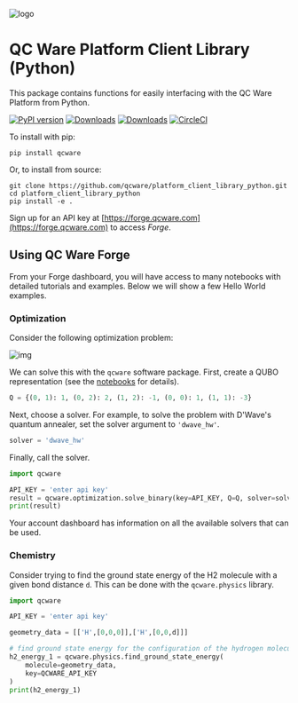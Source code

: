 
![logo](http://qcwareco.wpengine.com/wp-content/uploads/2019/08/qc-ware-logo-11.png)

# QC Ware Platform Client Library (Python)

This package contains functions for easily interfacing with the QC Ware
Platform from Python.

[![PyPI version](https://badge.fury.io/py/qcware.svg)](https://badge.fury.io/py/qcware) [![Downloads](https://pepy.tech/badge/qcware)](https://pepy.tech/project/qcware) [![Downloads](https://pepy.tech/badge/qcware/month)](https://pepy.tech/project/qcware/month) [![CircleCI](https://circleci.com/gh/qcware/platform_client_library_python.svg?style=svg)](https://circleci.com/gh/qcware/platform_client_library_python)

To install with pip:
```shell
pip install qcware
```
Or, to install from source:
```shell
git clone https://github.com/qcware/platform_client_library_python.git
cd platform_client_library_python
pip install -e .
```

Sign up for an API key at [https://forge.qcware.com](https://forge.qcware.com) to access *Forge*. 

## Using QC Ware Forge
From your Forge dashboard, you will have access to many notebooks with detailed tutorials and examples. Below we will show a few Hello World examples.

### Optimization
Consider the following optimization problem: 

![img](https://latex.codecogs.com/png.latex?$$x^*&space;=&space;\min_{x\in&space;\{0,&space;1&space;\}^3}&space;\left(x_0&space;x_1&space;&plus;&space;2x_0x_2&space;-&space;x_1x_2&space;&plus;&space;x_0&space;-&space;3x_1\right)$$)

We can solve this with the `qcware` software package. First, create a QUBO representation (see the [notebooks](https://forge.qcware.com) for details).
```python
Q = {(0, 1): 1, (0, 2): 2, (1, 2): -1, (0, 0): 1, (1, 1): -3}
``` 
Next, choose a solver. For example, to solve the problem with D'Wave's quantum annealer, set the solver argument to `'dwave_hw'`.
```python
solver = 'dwave_hw'
```
Finally, call the solver.
```python
import qcware

API_KEY = 'enter api key'
result = qcware.optimization.solve_binary(key=API_KEY, Q=Q, solver=solver)
print(result)
```
Your account dashboard has information on all the available solvers that can be used.

### Chemistry
Consider trying to find the ground state energy of the H2 molecule with a given bond distance `d`. This can be done with the `qcware.physics` library.

```python
import qcware 

API_KEY = 'enter api key'

geometry_data = [['H',[0,0,0]],['H',[0,0,d]]]

# find ground state energy for the configuration of the hydrogen molecule provided
h2_energy_1 = qcware.physics.find_ground_state_energy(
    molecule=geometry_data,
    key=QCWARE_API_KEY
)
print(h2_energy_1) 
```
